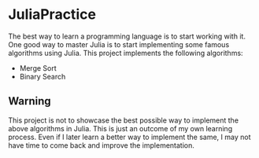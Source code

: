 # JuliaPractice
The best way to learn a programming language is to start working with it. One good way to master Julia is to start implementing some famous algorithms using Julia. This project implements the following algorithms:

- Merge Sort
- Binary Search

## Warning
This project is not to showcase the best possible way to implement the above algorithms in Julia. This is just an outcome of my own learning process. Even if I later learn a better way to implement the same, I may not have time to come back and improve the implementation.

